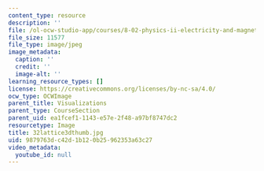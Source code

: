 ```yaml
---
content_type: resource
description: ''
file: /ol-ocw-studio-app/courses/8-02-physics-ii-electricity-and-magnetism-spring-2007/9879763dc42d1b120b25962353a63c27_32lattice3dthumb.jpg
file_size: 11577
file_type: image/jpeg
image_metadata:
  caption: ''
  credit: ''
  image-alt: ''
learning_resource_types: []
license: https://creativecommons.org/licenses/by-nc-sa/4.0/
ocw_type: OCWImage
parent_title: Visualizations
parent_type: CourseSection
parent_uid: ea1fcef1-1143-e57e-2f48-a97bf8747dc2
resourcetype: Image
title: 32lattice3dthumb.jpg
uid: 9879763d-c42d-1b12-0b25-962353a63c27
video_metadata:
  youtube_id: null
---
```

